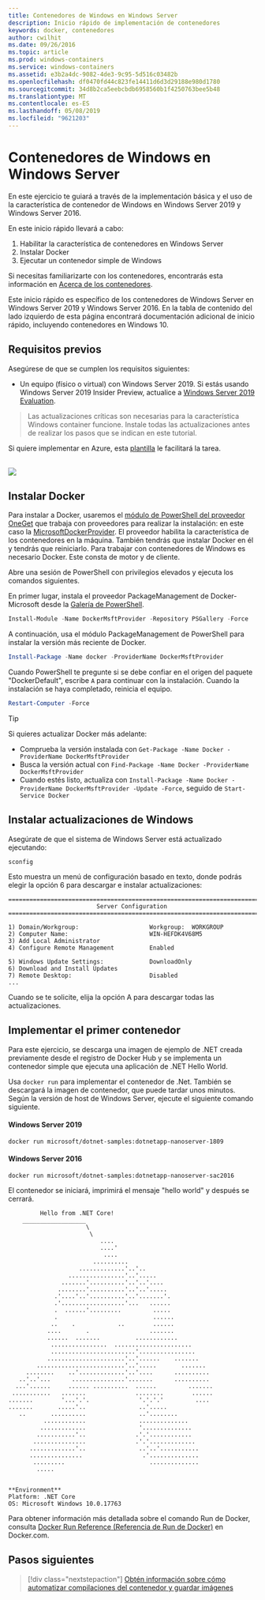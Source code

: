 ```yaml
---
title: Contenedores de Windows en Windows Server
description: Inicio rápido de implementación de contenedores
keywords: docker, contenedores
author: cwilhit
ms.date: 09/26/2016
ms.topic: article
ms.prod: windows-containers
ms.service: windows-containers
ms.assetid: e3b2a4dc-9082-4de3-9c95-5d516c03482b
ms.openlocfilehash: df0470fd44c823fe14411d6d3d29188e980d1780
ms.sourcegitcommit: 34d8b2ca5eebcbdb6958560b1f4250763bee5b48
ms.translationtype: MT
ms.contentlocale: es-ES
ms.lasthandoff: 05/08/2019
ms.locfileid: "9621203"
---
```

# <a name="windows-containers-on-windows-server"></a>Contenedores de Windows en Windows Server

En este ejercicio te guiará a través de la implementación básica y el uso de la característica de contenedor de Windows en Windows Server 2019 y Windows Server 2016.

En este inicio rápido llevará a cabo:

1. Habilitar la característica de contenedores en Windows Server
2. Instalar Docker
3. Ejecutar un contenedor simple de Windows

Si necesitas familiarizarte con los contenedores, encontrarás esta información en [Acerca de los contenedores](../about/index.md).

Este inicio rápido es específico de los contenedores de Windows Server en Windows Server 2019 y Windows Server 2016. En la tabla de contenido del lado izquierdo de esta página encontrará documentación adicional de inicio rápido, incluyendo contenedores en Windows 10.

## <a name="prerequisites"></a>Requisitos previos

Asegúrese de que se cumplen los requisitos siguientes:
- Un equipo (físico o virtual) con Windows Server 2019. Si estás usando Windows Server 2019 Insider Preview, actualice a [Windows Server 2019 Evaluation](https://www.microsoft.com/evalcenter/evaluate-windows-server-2019 ).

> Las actualizaciones críticas son necesarias para la característica Windows container funcione. Instale todas las actualizaciones antes de realizar los pasos que se indican en este tutorial.

Si quiere implementar en Azure, esta [plantilla](https://github.com/Microsoft/Virtualization-Documentation/tree/master/windows-server-container-tools/containers-azure-template) le facilitará la tarea.

<br/>
<a href="https://portal.azure.com/#create/Microsoft.Template/uri/https%3A%2F%2Fraw.githubusercontent.com%2FMicrosoft%2FVirtualization-Documentation%2Flive%2Fwindows-server-container-tools%2Fcontainers-azure-template%2Fazuredeploy.json" target="_blank">
    <img src="https://azuredeploy.net/deploybutton.png"/>
</a>


## <a name="install-docker"></a>Instalar Docker

Para instalar a Docker, usaremos el [módulo de PowerShell del proveedor OneGet](https://github.com/oneget/oneget) que trabaja con proveedores para realizar la instalación: en este caso la [MicrosoftDockerProvider](https://github.com/OneGet/MicrosoftDockerProvider). El proveedor habilita la característica de los contenedores en la máquina. También tendrás que instalar Docker en él y tendrás que reiniciarlo. Para trabajar con contenedores de Windows es necesario Docker. Este consta de motor y de cliente.

Abre una sesión de PowerShell con privilegios elevados y ejecuta los comandos siguientes.

En primer lugar, instala el proveedor PackageManagement de Docker-Microsoft desde la [Galería de PowerShell](https://www.powershellgallery.com/packages/DockerMsftProvider).

```powershell
Install-Module -Name DockerMsftProvider -Repository PSGallery -Force
```

A continuación, usa el módulo PackageManagement de PowerShell para instalar la versión más reciente de Docker.

```powershell
Install-Package -Name docker -ProviderName DockerMsftProvider
```

Cuando PowerShell te pregunte si se debe confiar en el origen del paquete "DockerDefault", escribe `A` para continuar con la instalación. Cuando la instalación se haya completado, reinicia el equipo.

```powershell
Restart-Computer -Force
```

> [!TIP]
> Si quieres actualizar Docker más adelante:
>  - Comprueba la versión instalada con `Get-Package -Name Docker -ProviderName DockerMsftProvider`
>  - Busca la versión actual con `Find-Package -Name Docker -ProviderName DockerMsftProvider`
>  - Cuando estés listo, actualiza con `Install-Package -Name Docker -ProviderName DockerMsftProvider -Update -Force`, seguido de `Start-Service Docker`

## <a name="install-windows-updates"></a>Instalar actualizaciones de Windows

Asegúrate de que el sistema de Windows Server está actualizado ejecutando:

```console
sconfig
```

Esto muestra un menú de configuración basado en texto, donde podrás elegir la opción 6 para descargar e instalar actualizaciones:

```console
===============================================================================
                         Server Configuration
===============================================================================

1) Domain/Workgroup:                    Workgroup:  WORKGROUP
2) Computer Name:                       WIN-HEFDK4V68M5
3) Add Local Administrator
4) Configure Remote Management          Enabled

5) Windows Update Settings:             DownloadOnly
6) Download and Install Updates
7) Remote Desktop:                      Disabled
...
```

Cuando se te solicite, elija la opción A para descargar todas las actualizaciones.

## <a name="deploy-your-first-container"></a>Implementar el primer contenedor

Para este ejercicio, se descarga una imagen de ejemplo de .NET creada previamente desde el registro de Docker Hub y se implementa un contenedor simple que ejecuta una aplicación de .NET Hello World.  

Usa `docker run` para implementar el contenedor de .Net. También se descargará la imagen de contenedor, que puede tardar unos minutos. Según la versión de host de Windows Server, ejecute el siguiente comando siguiente.

#### <a name="windows-server-2019"></a>Windows Server 2019

```console
docker run microsoft/dotnet-samples:dotnetapp-nanoserver-1809
```

#### <a name="windows-server-2016"></a>Windows Server 2016

```console
docker run microsoft/dotnet-samples:dotnetapp-nanoserver-sac2016
```

El contenedor se iniciará, imprimirá el mensaje "hello world" y después se cerrará.

```console
         Hello from .NET Core!
    __________________
                      \
                       \
                          ....
                          ....'
                           ....
                        ..........
                    .............'..'..
                 ................'..'.....
               .......'..........'..'..'....
              ........'..........'..'..'.....
             .'....'..'..........'..'.......'.
             .'..................'...   ......
             .  ......'.........         .....
             .                           ......
            ..    .            ..        ......
           ....       .                 .......
           ......  .......          ............
            ................  ......................
            ........................'................
           ......................'..'......    .......
        .........................'..'.....       .......
     ........    ..'.............'..'....      ..........
   ..'..'...      ...............'.......      ..........
  ...'......     ...... ..........  ......         .......
 ...........   .......              ........        ......
.......        '...'.'.              '.'.'.'         ....
.......       .....'..               ..'.....
   ..       ..........               ..'........
          ............               ..............
         .............               '..............
        ...........'..              .'.'............
       ...............              .'.'.............
      .............'..               ..'..'...........
      ...............                 .'..............
       .........                        ..............
        .....


**Environment**
Platform: .NET Core
OS: Microsoft Windows 10.0.17763
```

Para obtener información más detallada sobre el comando Run de Docker, consulta [Docker Run Reference (Referencia de Run de Docker)](https://docs.docker.com/engine/reference/run/) en Docker.com.

## <a name="next-steps"></a>Pasos siguientes

> [!div class="nextstepaction"]
> [Obtén información sobre cómo automatizar compilaciones del contenedor y guardar imágenes](./quick-start-images.md)
